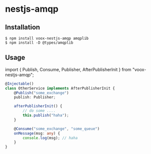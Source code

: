 # nestjs-amqp

## Installation

    $ npm install voox-nestjs-amqp amqplib
    $ npm install -D @types/amqplib

## Usage

import { Publish, Consume, Publisher, AfterPublisherInit } from "voox-nestjs-amqp";

```ts
@Injectable()
class OtherService implements AfterPublisherInit {
    @Publish("some_exchange")
    publish: Publisher;

    afterPublisherInit() {
        // do some ....
        this.publish("haha");
    }

    @Consume("some_exchange", "some_queue")
    onMessage(msg: any) {
        console.log(msg); // haha
    }
}
```
